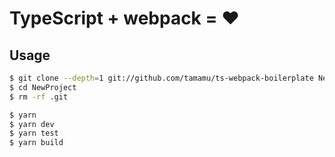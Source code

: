 # TypeScript + webpack = ♥

## Usage

```bash
$ git clone --depth=1 git://github.com/tamamu/ts-webpack-boilerplate NewProject
$ cd NewProject
$ rm -rf .git

$ yarn
$ yarn dev
$ yarn test
$ yarn build
```
